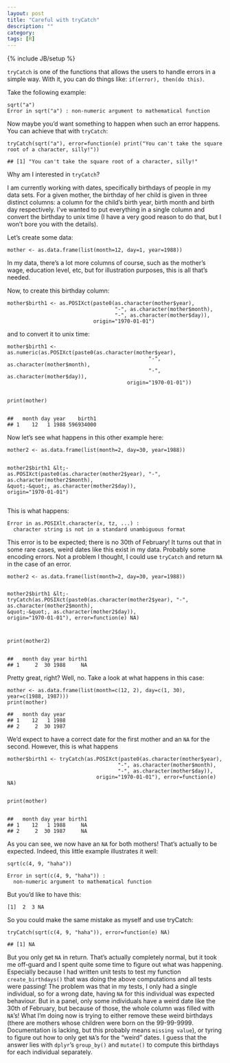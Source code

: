 ```yaml
---
layout: post
title: "Careful with tryCatch"
description: ""
category: 
tags: [R]
---
```

{% include JB/setup %}




<p><code>tryCatch</code> is one of the functions that allows the users to handle errors in a simple way. With it, you can do things like: <code>if(error), then(do this)</code>.</p>
<p>Take the following example:</p>
<pre class="r"><code>sqrt(&quot;a&quot;)
Error in sqrt(&quot;a&quot;) : non-numeric argument to mathematical function</code></pre>
<p>Now maybe you’d want something to happen when such an error happens. You can achieve that with <code>tryCatch</code>:</p>
<pre class="r"><code>tryCatch(sqrt(&quot;a&quot;), error=function(e) print(&quot;You can't take the square root of a character, silly!&quot;))</code></pre>
<pre><code>## [1] &quot;You can't take the square root of a character, silly!&quot;</code></pre>
<p>Why am I interested in <code>tryCatch</code>?</p>
<p>I am currently working with dates, specifically birthdays of people in my data sets. For a given mother, the birthday of her child is given in three distinct columns: a column for the child’s birth year, birth month and birth day respectively. I’ve wanted to put everything in a single column and convert the birthday to unix time (I have a very good reason to do that, but I won’t bore you with the details).</p>
<p>Let’s create some data:</p>
<pre class="r"><code>mother &lt;- as.data.frame(list(month=12, day=1, year=1988))</code></pre>
<p>In my data, there’s a lot more columns of course, such as the mother’s wage, education level, etc, but for illustration purposes, this is all that’s needed.</p>
<p>Now, to create this birthday column:</p>
<pre class="r"><code>mother$birth1 &lt;- as.POSIXct(paste0(as.character(mother$year), 
                                   &quot;-&quot;, as.character(mother$month), 
                                   &quot;-&quot;, as.character(mother$day)), 
                            origin=&quot;1970-01-01&quot;)</code></pre>
<p>and to convert it to unix time:</p>
<pre class="r"><code>mother$birth1 &lt;- as.numeric(as.POSIXct(paste0(as.character(mother$year), 
                                              &quot;-&quot;, as.character(mother$month), 
                                              &quot;-&quot;, as.character(mother$day)),
                                       origin=&quot;1970-01-01&quot;))

print(mother)</code></pre>
<pre><code>##   month day year    birth1
## 1    12   1 1988 596934000</code></pre>
<p>Now let’s see what happens in this other example here:</p>
<pre class="r"><code>mother2 &lt;- as.data.frame(list(month=2, day=30, year=1988))

mother2$birth1 &lt;- as.POSIXct(paste0(as.character(mother2$year), 
                                    &quot;-&quot;, as.character(mother2$month), 
                                    &quot;-&quot;, as.character(mother2$day)), 
                             origin=&quot;1970-01-01&quot;)</code></pre>
<p>This is what happens:</p>
<pre><code>Error in as.POSIXlt.character(x, tz, ...) : 
  character string is not in a standard unambiguous format</code></pre>
<p>This error is to be expected; there is no 30th of February! It turns out that in some rare cases, weird dates like this exist in my data. Probably some encoding errors. Not a problem I thought, I could use <code>tryCatch</code> and return <code>NA</code> in the case of an error.</p>
<pre class="r"><code>mother2 &lt;- as.data.frame(list(month=2, day=30, year=1988))

mother2$birth1 &lt;- tryCatch(as.POSIXct(paste0(as.character(mother2$year), 
                                    &quot;-&quot;, as.character(mother2$month), 
                                    &quot;-&quot;, as.character(mother2$day)), 
                             origin=&quot;1970-01-01&quot;), error=function(e) NA)

print(mother2)</code></pre>
<pre><code>##   month day year birth1
## 1     2  30 1988     NA</code></pre>
<p>Pretty great, right? Well, no. Take a look at what happens in this case:</p>
<pre class="r"><code>mother &lt;- as.data.frame(list(month=c(12, 2), day=c(1, 30), year=c(1988, 1987)))
print(mother)</code></pre>
<pre><code>##   month day year
## 1    12   1 1988
## 2     2  30 1987</code></pre>
<p>We’d expect to have a correct date for the first mother and an <code>NA</code> for the second. However, this is what happens</p>
<pre class="r"><code>mother$birth1 &lt;- tryCatch(as.POSIXct(paste0(as.character(mother$year), 
                                    &quot;-&quot;, as.character(mother$month), 
                                    &quot;-&quot;, as.character(mother$day)), 
                             origin=&quot;1970-01-01&quot;), error=function(e) NA)

print(mother)</code></pre>
<pre><code>##   month day year birth1
## 1    12   1 1988     NA
## 2     2  30 1987     NA</code></pre>
<p>As you can see, we now have an <code>NA</code> for both mothers! That’s actually to be expected. Indeed, this little example illustrates it well:</p>
<pre class="r"><code>sqrt(c(4, 9, &quot;haha&quot;))</code></pre>
<pre><code>Error in sqrt(c(4, 9, &quot;haha&quot;)) : 
  non-numeric argument to mathematical function</code></pre>
<p>But you’d like to have this:</p>
<pre><code>[1]  2  3 NA</code></pre>
<p>So you could make the same mistake as myself and use tryCatch:</p>
<pre class="r"><code>tryCatch(sqrt(c(4, 9, &quot;haha&quot;)), error=function(e) NA)</code></pre>
<pre><code>## [1] NA</code></pre>
<p>But you only get <code>NA</code> in return. That’s actually completely normal, but it took me off-guard and I spent quite some time to figure out what was happening. Especially because I had written unit tests to test my function <code>create_birthdays()</code> that was doing the above computations and all tests were passing! The problem was that in my tests, I only had a single individual, so for a wrong date, having <code>NA</code> for this individual was expected behaviour. But in a panel, only some individuals have a weird date like the 30th of February, but because of those, the whole column was filled with <code>NA</code>’s! What I’m doing now is trying to either remove these weird birthdays (there are mothers whose children were born on the 99-99-9999. Documentation is lacking, but this probably means <code>missing value</code>), or tyring to figure out how to only get <code>NA</code>’s for the “weird” dates. I guess that the answer lies with <code>dplyr</code>’s <code>group_by()</code> and <code>mutate()</code> to compute this birthdays for each individual separately.</p>

